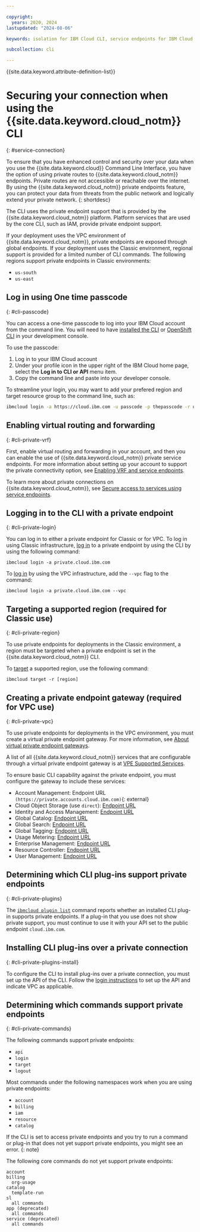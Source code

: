 ```yaml
---

copyright:
  years: 2020, 2024
lastupdated: "2024-08-06"

keywords: isolation for IBM Cloud CLI, service endpoints for IBM Cloud CLI, private network for IBM Cloud CLI, network isolation in IBM Cloud CLI, non-public routes for IBM Cloud CLI, private connection for IBM Cloud CLI, private endpoints, regions that support private endpoints, private service endpoints, cli private endpoints

subcollection: cli

---
```


{{site.data.keyword.attribute-definition-list}}

# Securing your connection when using the {{site.data.keyword.cloud_notm}} CLI
{: #service-connection}

To ensure that you have enhanced control and security over your data when you use the {{site.data.keyword.cloud}} Command Line Interface, you have the option of using private routes to {{site.data.keyword.cloud_notm}} endpoints. Private routes are not accessible or reachable over the internet. By using the {{site.data.keyword.cloud_notm}} private endpoints feature, you can protect your data from threats from the public network and logically extend your private network.
{: shortdesc}

The CLI uses the private endpoint support that is provided by the {{site.data.keyword.cloud_notm}} platform. Platform services that are used by the core CLI, such as IAM, provide private endpoint support.

If your deployment uses the VPC environment of {{site.data.keyword.cloud_notm}}, private endpoints are exposed through global endpoints. If your deployment uses the Classic environment, regional support is provided for a limited number of CLI commands. The following regions support private endpoints in Classic environments:
* `us-south`
* `us-east`

## Log in using One time passcode
{: #cli-passcode}

You can access a one-time passcode to log into your IBM Cloud account from the command line. You will need to have [installed the CLI](https://cloud.ibm.com/docs/cli?topic=cli-install-ibmcloud-cli) or [OpenShift CLI](https://www.ibm.com/docs/en/software-hub/5.1.x?topic=workstation-installing-openshift-cli) in your development console.

To use the passcode:

1. Log in to your IBM Cloud account
2. Under your profile icon in the upper right of the IBM Cloud home page, select the **Log in to CLI or API** menu item.
3. Copy the command line and paste into your developer console.

To streamline your login, you may want to add your prefered region and target resource group to the command line, such as:

```sh
ibmcloud login -a https://cloud.ibm.com -u passcode -p thepasscode -r us-south -g MyResourceGroup
```

## Enabling virtual routing and forwarding
{: #cli-private-vrf}

First, enable virtual routing and forwarding in your account, and then you can enable the use of {{site.data.keyword.cloud_notm}} private service endpoints. For more information about setting up your account to support the private connectivity option, see [Enabling VRF and service endpoints](/docs/account?topic=account-vrf-service-endpoint).

To learn more about private connections on {{site.data.keyword.cloud_notm}}, see [Secure access to services using service endpoints](/docs/account?topic=account-service-endpoints-overview).

## Logging in to the CLI with a private endpoint
{: #cli-private-login}

You can log in to either a private endpoint for Classic or for VPC. To log in using Classic infrastructure, [log in](/docs/cli?topic=cli-ibmcloud_cli#ibmcloud_login) to a private endpoint by using the CLI by using the following command:

```text
ibmcloud login -a private.cloud.ibm.com
```

To [log in](/docs/cli?topic=cli-ibmcloud_cli#ibmcloud_login) by using the VPC infrastructure, add the `--vpc` flag to the command:

```text
ibmcloud login -a private.cloud.ibm.com --vpc
```

## Targeting a supported region (required for Classic use)
{: #cli-private-region}

To use private endpoints for deployments in the Classic environment, a region must be targeted when a private endpoint is set in the {{site.data.keyword.cloud_notm}} CLI.

To [target](/docs/cli?topic=cli-ibmcloud_cli#ibmcloud_target) a supported region, use the following command:

```text
ibmcloud target -r [region]
```

## Creating a private endpoint gateway (required for VPC use)
{: #cli-private-vpc}

To use private endpoints for deployments in the VPC environment, you must create a virtual private endpoint gateway. For more information, see [About virtual private endpoint gateways](/docs/vpc?topic=vpc-about-vpe).

A list of all {{site.data.keyword.cloud_notm}} services that are configurable through a virtual private endpoint gateway is at [VPE Supported Services](/docs/vpc?topic=vpc-vpe-supported-services).

To ensure basic CLI capability against the private endpoint, you must configure the gateway to include these services:
* Account Management: Endpoint URL `(https://private.accounts.cloud.ibm.com)`{: external}
* Cloud Object Storage (use `direct`): [Endpoint URL](/docs/cloud-object-storage?topic=cloud-object-storage-endpoints)
* Identity and Access Management: [Endpoint URL](/apidocs/iam-identity-token-api#endpoints)
* Global Catalog: [Endpoint URL](/apidocs/resource-catalog/global-catalog#endpoint-url)
* Global Search: [Endpoint URL](/apidocs/search#endpoint-url)
* Global Tagging: [Endpoint URL](/apidocs/tagging#endpoint-url)
* Usage Metering: [Endpoint URL](/apidocs/usage-metering#endpoint)
* Enterprise Management: [Endpoint URL](/apidocs/enterprise-apis/enterprise#endpoint-url)
* Resource Controller: [Endpoint URL](/apidocs/resource-controller/resource-controller#endpoint-url)
* User Management: [Endpoint URL](/apidocs/user-management#endpoint-url)

## Determining which CLI plug-ins support private endpoints
{: #cli-private-plugins}

The [`ibmcloud plugin list`](/docs/cli?topic=cli-ibmcloud_commands_settings#ibmcloud_plugin_list) command reports whether an installed CLI plug-in supports private endpoints. If a plug-in that you use does not show private support, you must continue to use it with your API set to the public endpoint `cloud.ibm.com`.

## Installing CLI plug-ins over a private connection
{: #cli-private-plugins-install}

To configure the CLI to install plug-ins over a private connection, you must set up the API of the CLI. Follow the [login instructions](#cli-private-login) to set up the API and indicate VPC as applicable.

## Determining which commands support private endpoints
{: #cli-private-commands}

The following commands support private endpoints:
- `api`
- `login`
- `target`
- `logout`

Most commands under the following namespaces work when you are using private endpoints:
- `account`
- `billing`
- `iam`
- `resource`
- `catalog`

If the CLI is set to access private endpoints and you try to run a command or plug-in that does not yet support private endpoints, you might see an error.
{: note}

The following core commands do not yet support private endpoints:

```text
account
billing
  org-usage
catalog
  template-run
sl
  all commands
app (deprecated)
  all commands
service (deprecated)
  all commands
```
